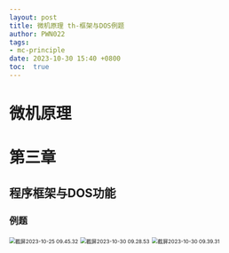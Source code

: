 ```yaml
---
layout: post
title: 微机原理 th-框架与DOS例题
author: PWN022
tags:
- mc-principle
date: 2023-10-30 15:40 +0800
toc:  true
---
```


# 微机原理

# 第三章

## 程序框架与DOS功能

### **例题**

<img src="https://cdn.jsdelivr.net/gh/PWN022/POFMC/my_screenshot/%E6%88%AA%E5%B1%8F2023-10-25%2009.45.32.png" alt="截屏2023-10-25 09.45.32" style="zoom:67%;" />

<img src="https://cdn.jsdelivr.net/gh/PWN022/POFMC/my_screenshot/%E6%88%AA%E5%B1%8F2023-10-30%2009.28.53.png" alt="截屏2023-10-30 09.28.53" style="zoom: 67%;" />

<img src="https://cdn.jsdelivr.net/gh/PWN022/POFMC/my_screenshot/%E6%88%AA%E5%B1%8F2023-10-30%2009.39.31.png" alt="截屏2023-10-30 09.39.31" style="zoom:67%;" />

